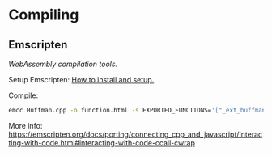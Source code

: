 # Compiling

## Emscripten

*WebAssembly compilation tools.*

Setup Emscripten: [How to install and setup.](https://emscripten.org/docs/getting_started/downloads.html)

Compile:
```sh
emcc Huffman.cpp -o function.html -s EXPORTED_FUNCTIONS='["_ext_huffman"]' -s EXPORTED_RUNTIME_METHODS='["ccall","cwrap"]'
```

More info: https://emscripten.org/docs/porting/connecting_cpp_and_javascript/Interacting-with-code.html#interacting-with-code-ccall-cwrap
